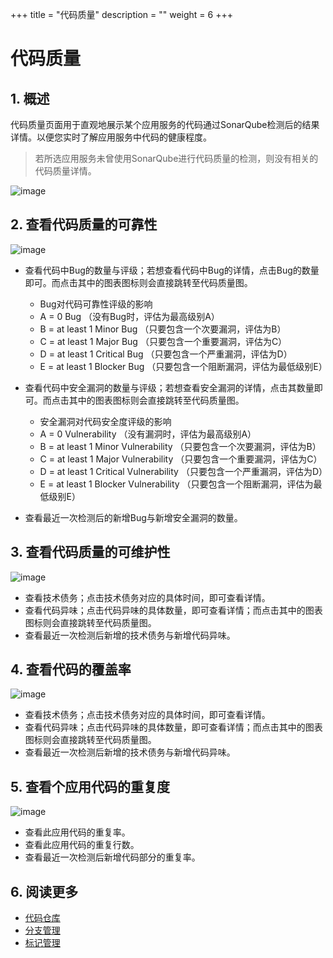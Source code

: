+++
title = "代码质量"
description = ""
weight = 6
+++

# 代码质量

## 1. 概述

代码质量页面用于直观地展示某个应用服务的代码通过SonarQube检测后的结果详情。以便您实时了解应用服务中代码的健康程度。

<blockquote class="note">
若所选应用服务未曾使用SonarQube进行代码质量的检测，则没有相关的代码质量详情。
</blockquote>

![image](/docs/user-guide/development/code-manage/image/code-management-10.png)

## 2. 查看代码质量的可靠性

![image](/docs/user-guide/development/code-manage/image/code-management-11.png)

* 查看代码中Bug的数量与评级；若想查看代码中Bug的详情，点击Bug的数量即可。而点击其中的图表图标则会直接跳转至代码质量图。

    - Bug对代码可靠性评级的影响
    - A = 0 Bug （没有Bug时，评估为最高级别A）
    - B = at least 1 Minor Bug （只要包含一个次要漏洞，评估为B）
    - C = at least 1 Major Bug （只要包含一个重要漏洞，评估为C）
    - D = at least 1 Critical Bug （只要包含一个严重漏洞，评估为D）
    - E = at least 1 Blocker Bug （只要包含一个阻断漏洞，评估为最低级别E）

* 查看代码中安全漏洞的数量与评级；若想查看安全漏洞的详情，点击其数量即可。而点击其中的图表图标则会直接跳转至代码质量图。

    - 安全漏洞对代码安全度评级的影响
    - A = 0 Vulnerability （没有漏洞时，评估为最高级别A）
    - B = at least 1 Minor Vulnerability （只要包含一个次要漏洞，评估为B）
    - C = at least 1 Major Vulnerability （只要包含一个重要漏洞，评估为C）
    - D = at least 1 Critical Vulnerability （只要包含一个严重漏洞，评估为D）
    - E = at least 1 Blocker Vulnerability （只要包含一个阻断漏洞，评估为最低级别E）

* 查看最近一次检测后的新增Bug与新增安全漏洞的数量。

## 3. 查看代码质量的可维护性

![image](/docs/user-guide/development/code-manage/image/code-management-12.png)

* 查看技术债务；点击技术债务对应的具体时间，即可查看详情。
* 查看代码异味；点击代码异味的具体数量，即可查看详情；而点击其中的图表图标则会直接跳转至代码质量图。
* 查看最近一次检测后新增的技术债务与新增代码异味。

## 4. 查看代码的覆盖率

![image](/docs/user-guide/development/code-manage/image/code-management-13.png)

* 查看技术债务；点击技术债务对应的具体时间，即可查看详情。
* 查看代码异味；点击代码异味的具体数量，即可查看详情；而点击其中的图表图标则会直接跳转至代码质量图。
* 查看最近一次检测后新增的技术债务与新增代码异味。

## 5. 查看个应用代码的重复度

![image](/docs/user-guide/development/code-manage/image/code-management-14.png)

* 查看此应用代码的重复率。
* 查看此应用代码的重复行数。
* 查看最近一次检测后新增代码部分的重复率。

## 6. 阅读更多

* [代码仓库](../../code-manage/repository)
* [分支管理](../manage-branch)
* [标记管理](../sign)


